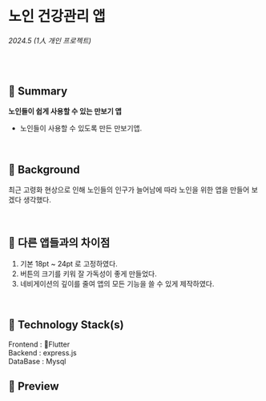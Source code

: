 # 노인 건강관리 앱

###### 2024.5 (1人 개인 프로젝트)

<br />

## 📌 Summary

**노인들이 쉽게 사용할 수 있는 만보기 앱**

- 노인들이 사용할 수 있도록 만든 만보기앱.

<br />

## 🤔 Background

최근 고령화 현상으로 인해 노인들의 인구가 늘어남에 따라 노인을 위한 앱을 만들어 보겠다 생각했다.

<br />

## 🧐 다른 앱들과의 차이점

1. 기본 18pt ~ 24pt 로 고정하였다.
2. 버튼의 크기를 키워 잘 가독성이 좋게 만들었다.
3. 네비게이션의 깊이를 줄여 앱의 모든 기능을 쓸 수 있게 제작하였다.

<br />


## 🔨 Technology Stack(s)

Frontend : Flutter
<br />
Backend : express.js
<br />
DataBase : Mysql

## 🤩 Preview






